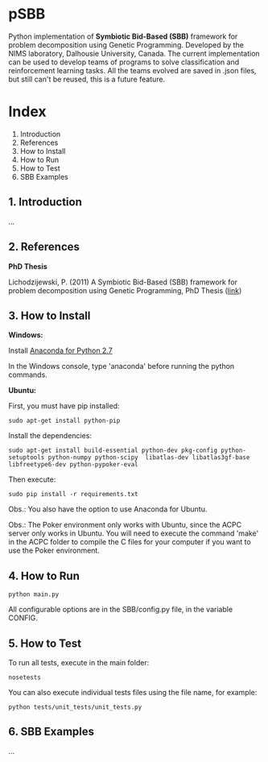 # pSBB
Python implementation of **Symbiotic Bid-Based (SBB)** framework for problem decomposition using Genetic Programming. Developed by the NIMS laboratory, Dalhousie University, Canada. The current implementation can be used to develop teams of programs to solve classification and reinforcement learning tasks. All the teams evolved are saved in .json files, but still can't be reused, this is a future feature.

# Index
1. Introduction
2. References
3. How to Install
4. How to Run
5. How to Test
6. SBB Examples

## 1. Introduction
...

## 2. References
**PhD Thesis**

Lichodzijewski, P. (2011) A Symbiotic Bid-Based (SBB) framework for problem decomposition using Genetic Programming, PhD Thesis ([link](http://web.cs.dal.ca/~mheywood/Thesis/PLichodzijewski.pdf))

## 3. How to Install

**Windows:**

Install [Anaconda for Python 2.7](http://continuum.io/downloads)

In the Windows console, type 'anaconda' before running the python commands.

**Ubuntu:**

First, you must have pip installed:
```
sudo apt-get install python-pip
```

Install the dependencies:
```
sudo apt-get install build-essential python-dev pkg-config python-setuptools python-numpy python-scipy  libatlas-dev libatlas3gf-base libfreetype6-dev python-pypoker-eval
```

Then execute:
```
sudo pip install -r requirements.txt
```
Obs.: You also have the option to use Anaconda for Ubuntu.

Obs.: The Poker environment only works with Ubuntu, since the ACPC server only works in Ubuntu. You will need to execute the command 'make' in the ACPC folder to compile the C files for your computer if you want to use the Poker environment.

## 4. How to Run

```
python main.py
```

All configurable options are in the SBB/config.py file, in the variable CONFIG.

## 5. How to Test

To run all tests, execute in the main folder:
```
nosetests
```

You can also execute individual tests files using the file name, for example:
```
python tests/unit_tests/unit_tests.py
```

## 6. SBB Examples
...
